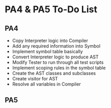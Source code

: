 # PA4 & PA5 To-Do List

## PA4
 - Copy Interpreter logic into Compiler
 - Add any required information into Symbol
 - Implement symbol table basically
 - Convert Interpreter logic to produce AST
 - Modify Tester to run through all test scripts
 - Implement scoping rules in the symbol table
 - Create the AST classes and subclasses
 - Create visitor for AST
 - Resolve all variables in Compiler

## PA5